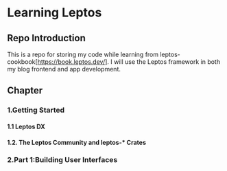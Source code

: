 # Learning Leptos

## Repo Introduction

This is a repo for storing my code while learning from leptos-cookbook[https://book.leptos.dev/].
I will use the Leptos framework in both my blog frontend and app development.

## Chapter

### 1.Getting Started
#### 1.1 Leptos DX
#### 1.2. The Leptos Community and leptos-* Crates
### 2.Part 1:Building User Interfaces